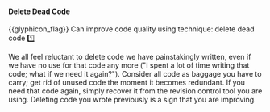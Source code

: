 <div id="title">

#### Delete Dead Code

</div>

<span id="prereqs"></span>

<span id="outcomes">{{glyphicon_flag}} Can improve code quality using technique: delete dead code  :one:</span>

<div id="body">

We all feel reluctant to delete code we have painstakingly written, even if we have no use for that code any more ("I spent a lot of time writing that code; what if we need it again?"). Consider all code as baggage you have to carry; get rid of unused code the moment it becomes redundant. If you need that code again, simply recover it from the revision control tool you are using. Deleting code you wrote previously is a sign that you are improving.

</div>

<div id="extras">
</div>